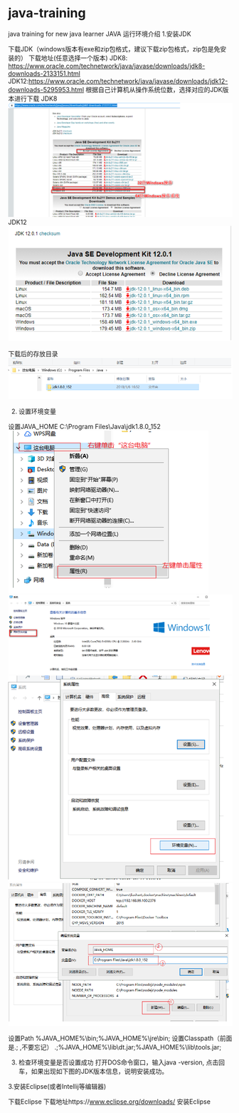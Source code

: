 # java-training
>
java training for new java learner
JAVA 运行环境介绍
1.安装JDK
>
  下载JDK（windows版本有exe和zip包格式，建议下载zip包格式，zip包是免安装的）
  下载地址(任意选择一个版本)
      JDK8: https://www.oracle.com/technetwork/java/javase/downloads/jdk8-downloads-2133151.html
      JDK12:https://www.oracle.com/technetwork/java/javase/downloads/jdk12-downloads-5295953.html
  根据自己计算机从操作系统位数，选择对应的JDK版本进行下载
  JDK8
  ![image](https://github.com/sumingsoftware/images/blob/master/jdk.png)
  JDK12
   ![image](https://github.com/sumingsoftware/images/blob/master/JDK12.png)
   >
   下载后的存放目录
   ![image](https://github.com/sumingsoftware/images/blob/master/JDK%E5%AD%98%E6%94%BE%E7%9B%AE%E5%BD%95.png)
  
2. 设置环境变量
>
  设置JAVA_HOME
  C:\Program Files\Java\jdk1.8.0_152
  ![image](https://github.com/sumingsoftware/images/blob/master/JAVA%E7%8E%AF%E5%A2%83%E5%8F%98%E9%87%8F%E8%AE%BE%E7%BD%AE1.png)
  ![image](https://github.com/sumingsoftware/images/blob/master/JAVA%E7%8E%AF%E5%A2%83%E5%8F%98%E9%87%8F%E8%AE%BE%E7%BD%AE2.png)
  ![image](https://github.com/sumingsoftware/images/blob/master/JAVA%E7%8E%AF%E5%A2%83%E5%8F%98%E9%87%8F%E8%AE%BE%E7%BD%AE3.png)
  ![image](https://github.com/sumingsoftware/images/blob/master/JAVA%E7%8E%AF%E5%A2%83%E5%8F%98%E9%87%8F%E8%AE%BE%E7%BD%AE4.png)
  
  设置Path
  %JAVA_HOME%\bin;%JAVA_HOME%\jre\bin;
  设置Classpath（前面是.; ,不要忘记）
  .;%JAVA_HOME%\lib\dt.jar;%JAVA_HOME%\lib\tools.jar;
  
3. 检查环境变量是否设置成功
  打开DOS命令窗口，输入java -version, 点击回车，如果出现如下图的JDK版本信息，说明安装成功。
  
  

3.安装Eclipse(或者Intellij等编辑器)
>
 下载Eclipse
 下载地址https://www.eclipse.org/downloads/
 安装Eclipse

